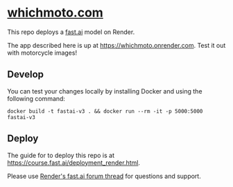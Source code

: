 # [whichmoto.com](https://whichmoto.com)

This repo deploys a [fast.ai](https://github.com/fastai/fastai) model on Render.

The app described here is up at https://whichmoto.onrender.com. Test it out with motorcycle images!

## Develop

You can test your changes locally by installing Docker and using the following command:

```
docker build -t fastai-v3 . && docker run --rm -it -p 5000:5000 fastai-v3
```

## Deploy

The guide for to deploy this repo is at https://course.fast.ai/deployment_render.html.

Please use [Render's fast.ai forum thread](https://forums.fast.ai/t/deployment-platform-render/33953) for questions and support.
